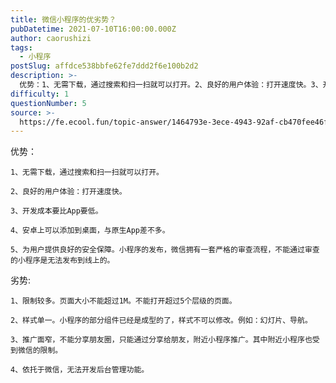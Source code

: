 ```yaml
---
title: 微信小程序的优劣势？
pubDatetime: 2021-07-10T16:00:00.000Z
author: caorushizi
tags:
  - 小程序
postSlug: affdce538bbfe62fe7ddd2f6e100b2d2
description: >-
  优势：1、无需下载，通过搜索和扫一扫就可以打开。2、良好的用户体验：打开速度快。3、开发成本要比App要低。4、安卓上可以添加到桌面，与原生App差不多。5、为用户提供良好的安全保障。小程序的发布，微
difficulty: 1
questionNumber: 5
source: >-
  https://fe.ecool.fun/topic-answer/1464793e-3ece-4943-92af-cb470fee46f3?orderBy=updateTime&order=desc&tagId=23
---
```


优势：

    1、无需下载，通过搜索和扫一扫就可以打开。

    2、良好的用户体验：打开速度快。

    3、开发成本要比App要低。

    4、安卓上可以添加到桌面，与原生App差不多。

    5、为用户提供良好的安全保障。小程序的发布，微信拥有一套严格的审查流程，不能通过审查的小程序是无法发布到线上的。

劣势:

    1、限制较多。页面大小不能超过1M。不能打开超过5个层级的页面。

    2、样式单一。小程序的部分组件已经是成型的了，样式不可以修改。例如：幻灯片、导航。

    3、推广面窄，不能分享朋友圈，只能通过分享给朋友，附近小程序推广。其中附近小程序也受到微信的限制。

    4、依托于微信，无法开发后台管理功能。

